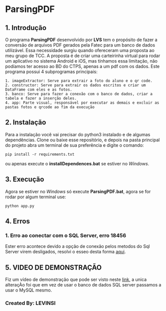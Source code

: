 # ParsingPDF

## 1. Introdução
O programa **ParsingPDF** desenvolvido por **LVS** tem o propósito de fazer a conversão de arquivos PDF gerados pela Fatec para um banco de dados utilizável. Essa necessidade surgiu quando ofereceram uma proposta ao meu grupo de TCC. A proposta é de criar uma carteirinha virtual para rodar um aplicativo no sistema Android e iOS, mas tínhamos essa limitação, não podíamos ter acesso ao BD do CTPS, apenas a um pdf com os dados.
Este programa possui 4 subprogramas principais:

    1. imageExtractor: Serve para extrair a foto do aluno e o qr code.
    2. constructor: Serve para extrair os dados escritos e criar um DataFrame com eles e as fotos.
    3. banco: Serve para fazer a conexão com o banco de dados, criar a tabela e fazer a inserção deles.
    4. app: Parte visual, responsável por executar as demais e excluir as pastas fotos e qrcode ao fim da execução

## 2. Instalação

Para a instalação você vai precisar do python3 instalado e de algumas dependências.
Clone ou baixe esse repositório, e depois na pasta principal do projeto abra um terminal de sua preferência e digite o comando:
```
pip install -r requirements.txt
```
ou apenas execute o **installDependences.bat** se estiver no _Windows_.

## 3. Execução

Agora se estiver no _Windows_ só execute **ParsingPDF.bat**, agora se for rodar por algum terminal use:
```
python app.py
```
## 4. Erros

### 1. Erro ao conectar com o SQL Server, erro 18456
Ester erro acontece devido a opção de conexão pelos metodos do Sql Server virem desligados, resolvi o esseo desta forma [aqui](https://youtu.be/U8T16HpcS5E). 

## 5. VIDEO DE DEMONSTRAÇÃO

Fiz um vídeo de demonstração que pode ser visto neste [link](https://www.youtube.com/watch?v=ENl6wnzvNJo&list=PL7x94A_4QFyctITHBR_ilP0IAi1HvcQZq&index=2&ab_channel=leovin%C3%ADcius), a unica alteraçÀo foi que em vez de usar o banco de dados SQL server passamos a usar o MySQL mesmo.


### Created By: LEVINSI
